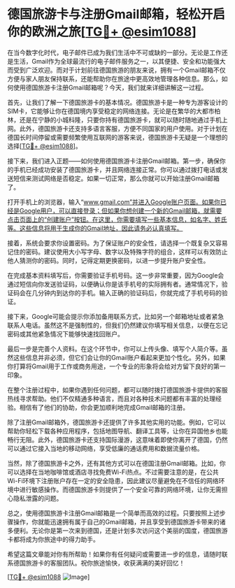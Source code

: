 # 德国旅游卡与注册Gmail邮箱，轻松开启你的欧洲之旅[[TG💪+ @esim1088](https://t.me/s/esim1088)]

在当今数字化时代，电子邮件已成为我们生活中不可或缺的一部分。无论是工作还是生活，Gmail作为全球最流行的电子邮件服务之一，以其便捷、安全和功能强大而受到广泛欢迎。而对于计划前往德国旅游的朋友来说，拥有一个Gmail邮箱不仅方便与家人朋友保持联系，还能帮助你在旅途中更高效地管理各种信息。那么，如何使用德国旅游卡注册Gmail邮箱呢？今天，我们就来详细讲解这一过程。

首先，让我们了解一下德国旅游卡的基本情况。德国旅游卡是一种专为游客设计的SIM卡，它能够让你在德国境内享受稳定的网络连接。无论是在繁华的大都市柏林，还是在宁静的小城科隆，只要你持有德国旅游卡，就可以随时随地通过手机上网。此外，德国旅游卡还支持多语言客服，方便不同国家的用户使用。对于计划在德国长时间停留或需要频繁使用互联网的游客来说，德国旅游卡无疑是一个理想的选择[[TG💪+ @esim1088](https://t.me/s/esim1088)]。

接下来，我们进入正题——如何使用德国旅游卡注册Gmail邮箱。第一步，确保你的手机已经成功安装了德国旅游卡，并且网络连接正常。你可以通过拨打电话或发送短信来测试网络是否稳定。如果一切正常，那么你就可以开始注册Gmail邮箱了。

打开手机上的浏览器，输入“www.gmail.com”并进入Google账户页面。如果你已经是Google用户，可以直接登录；但如果你想创建一个新的Gmail邮箱，就需要点击页面上的“创建账户”按钮。在这里，你需要填写一些基本信息，如名字、姓氏等。这些信息将用于生成你的Gmail地址，因此请务必认真填写。

接着，系统会要求你设置密码。为了保证账户的安全性，请选择一个既复杂又容易记住的密码。建议使用大小写字母、数字以及特殊字符的组合，这样可以有效防止他人猜测你的密码。同时，记得定期更换密码，以进一步提升账户安全性。

在完成基本资料填写后，你需要验证手机号码。这一步非常重要，因为Google会通过短信向你发送验证码，以便确认你是该手机号的实际拥有者。通常情况下，验证码会在几分钟内到达你的手机。输入正确的验证码后，你就完成了手机号码的验证。

接下来，Google可能会提示你添加备用联系方式，比如另一个邮箱地址或者紧急联系人电话。虽然这不是强制性的，但我们仍然建议你填写相关信息，以便在忘记密码或其他紧急情况下能够快速找回账户。

最后一步是完善个人资料。在这个环节中，你可以上传头像、填写个人简介等。虽然这些信息并非必须，但它们会让你的Gmail账户看起来更加个性化。另外，如果你打算将Gmail用于工作或商务用途，一个专业的形象将会给对方留下良好的第一印象。

在整个注册过程中，如果你遇到任何问题，都可以随时拨打德国旅游卡提供的客服热线寻求帮助。他们不仅精通多种语言，而且对各种技术问题都有丰富的处理经验。相信有了他们的协助，你会更加顺利地完成Gmail邮箱的注册。

除了注册Gmail邮箱外，德国旅游卡还提供了许多其他实用的功能。例如，它可以帮助你轻松下载各种应用程序，包括地图导航、翻译工具等，让你在异国他乡也能畅行无阻。此外，德国旅游卡还支持国际漫游，这意味着即使你离开了德国，仍然可以通过它接入当地的移动网络，享受低廉的通话费用和数据流量价格。

当然，除了德国旅游卡之外，还有其他方式可以在德国注册Gmail邮箱。比如，你可以选择在当地咖啡馆或酒店寻找免费Wi-Fi热点。不过需要注意的是，在公共Wi-Fi环境下注册账户存在一定的安全隐患，因此建议尽量避免在不信任的网络环境中进行敏感操作。而德国旅游卡则提供了一个安全可靠的网络环境，让你无需担心隐私泄露的问题。

总之，使用德国旅游卡注册Gmail邮箱是一个简单而高效的过程。只要按照上述步骤操作，你就能迅速拥有属于自己的Gmail邮箱，并且享受到德国旅游卡带来的诸多便利。无论你是第一次来到德国，还是计划多次访问这个美丽的国度，德国旅游卡都将成为你旅途中的得力助手。

希望这篇文章能对你有所帮助！如果你有任何疑问或需要进一步的信息，请随时联系德国旅游卡的客服团队。祝你旅途愉快，收获满满的美好回忆！

[[TG💪+ @esim1088](https://t.me/s/esim1088) ![Image](https://i.postimg.cc/4NQfJmqS/Snipaste-2025-05-13-00-14-12.png)]
